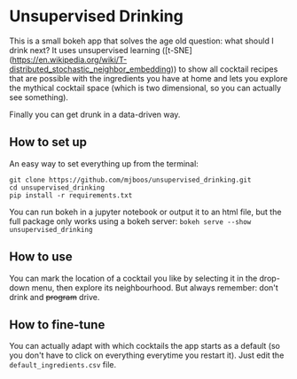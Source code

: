 # Unsupervised Drinking

This is a small bokeh app that solves the age old question: what should I drink next?
It uses unsupervised learning ([t-SNE] (https://en.wikipedia.org/wiki/T-distributed_stochastic_neighbor_embedding)) to show all cocktail recipes that are possible with the ingredients you have at home and lets you explore the mythical cocktail space (which is two dimensional, so you can actually see something).

Finally you can get drunk in a data-driven way.

## How to set up

An easy way to set everything up from the terminal:
```
git clone https://github.com/mjboos/unsupervised_drinking.git
cd unsupervised_drinking
pip install -r requirements.txt
```

You can run bokeh in a jupyter notebook or output it to an html file, but the full package only works using a bokeh server:
`bokeh serve --show unsupervised_drinking`

## How to use

You can mark the location of a cocktail you like by selecting it in the drop-down menu, then explore its neighbourhood.
But always remember: don't drink and ~~program~~ drive. 

## How to fine-tune

You can actually adapt with which cocktails the app starts as a default (so you don't have to click on everything everytime you restart it). Just edit the `default_ingredients.csv` file.
